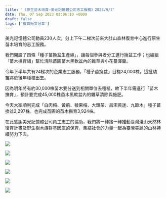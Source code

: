 ```yaml
---
title: '《原生苗木培育—美光記憶體公司志工服務》2023/9/7'
date: Thu, 07 Sep 2023 03:06:10 +0000
draft: false
tags: ['復育短文分享']
---
```


美光記憶體公司動員230人次，分上下午二梯次前來大肚山森林復育中心進行原生苗木培育的志工服務。

我們開設了四條「種子苗換盆生產線」，讓每個參與者分工進行換盆工作；也編組「苗木撫育組」幫忙清除苗圃苗木黑軟盆內的雜草與小花蔓澤蘭。

今年下半年共有24梯次的企業志工服務，「種子苗換盆」目標24,000株，這批幼苗將於後年種植出去。

因為明年將有約30,000株苗木要分送到相關單位去種植，故下半年需進行「苗木撫育」，預計要完成45,000株苗木黑軟盆內的雜草清除與施肥。

今天大家順利完成「白肉榕、黃荊、稜果榕、大頭茶、呂宋莢迷、九節木」種子苗換盆2,297株，也完成苗圃的苗木撫育3,924株。

在此感謝美光記憶體公司員工志工的協助，我們將一棒接一棒推動臺灣淺山天然林復育計畫及野生樹木族群基因庫的保育，集結社會的力量一起為臺灣美麗的山林持續努力下去。

![](https://www.reforestation.tw/wp-content/uploads/2023/11/0907美光-1024x768.jpg)

![](https://www.reforestation.tw/wp-content/uploads/2023/11/0907美光2-1024x768.jpg)

![](https://www.reforestation.tw/wp-content/uploads/2023/11/0907美光3.jpg)

![](https://www.reforestation.tw/wp-content/uploads/2023/11/0907美光4-1024x768.jpg)

![](https://www.reforestation.tw/wp-content/uploads/2023/11/0907美光5-1024x768.jpg)

![](https://www.reforestation.tw/wp-content/uploads/2023/11/0907美光6-1024x768.jpg)